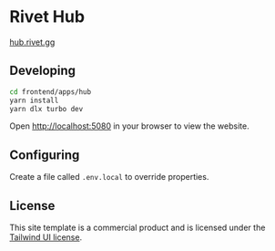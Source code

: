 # Rivet Hub

[hub.rivet.gg](https://hub.rivet.gg)

## Developing

```bash
cd frontend/apps/hub
yarn install
yarn dlx turbo dev
```

Open [http://localhost:5080](http://localhost:5080) in your browser to view the website.

## Configuring

Create a file called `.env.local` to override properties.

## License

This site template is a commercial product and is licensed under the [Tailwind UI license](https://tailwindui.com/license).

